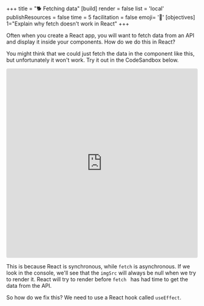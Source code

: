 +++
title = "🐕 Fetching data"
[build]
    render = false
    list = 'local'
    publishResources = false
time = 5
facilitation = false
emoji= '🧩'
[objectives]
    1="Explain why fetch doesn't work in React"
+++

Often when you create a React app, you will want to fetch data from an API and display it inside your components. How do we do this in React?

You might think that we could just fetch the data in the component like this, but unfortunately it won't work. Try it out in the CodeSandbox below.

<iframe src="https://codesandbox.io/embed/fnfyu?view=Editor+%2B+Preview"
     style="width:100%; height: 500px; border:0; border-radius: 4px; overflow:hidden;"
     title="Async data fetching in React (not working)"
     allow="accelerometer; ambient-light-sensor; camera; encrypted-media; geolocation; gyroscope; hid; microphone; midi; payment; usb; vr; xr-spatial-tracking"
     sandbox="allow-forms allow-modals allow-popups allow-presentation allow-same-origin allow-scripts"
   ></iframe>

This is because React is synchronous, while `fetch` is asynchronous. If we look in the console, we'll see that the `imgSrc` will always be null when we try to render it. React will try to render before `fetch ` has had time to get the data from the API.

So how do we fix this? We need to use a React hook called `useEffect`.
